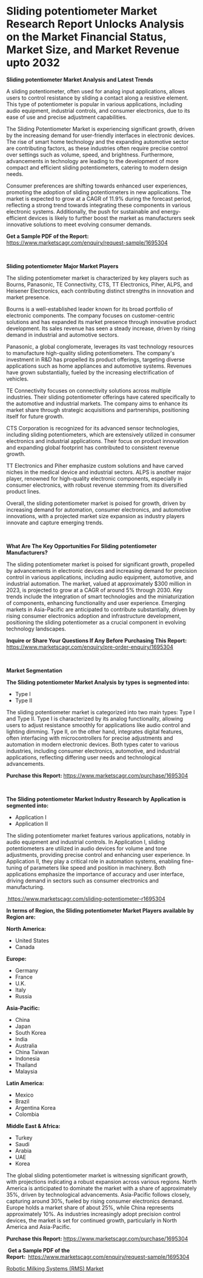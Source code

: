 <p><h1>Sliding potentiometer Market Research Report Unlocks Analysis on the Market Financial Status, Market Size, and Market Revenue upto 2032</h1></p><p><strong>Sliding potentiometer Market Analysis and Latest Trends</strong></p>
<p><p>A sliding potentiometer, often used for analog input applications, allows users to control resistance by sliding a contact along a resistive element. This type of potentiometer is popular in various applications, including audio equipment, industrial controls, and consumer electronics, due to its ease of use and precise adjustment capabilities.</p><p>The Sliding Potentiometer Market is experiencing significant growth, driven by the increasing demand for user-friendly interfaces in electronic devices. The rise of smart home technology and the expanding automotive sector are contributing factors, as these industries often require precise control over settings such as volume, speed, and brightness. Furthermore, advancements in technology are leading to the development of more compact and efficient sliding potentiometers, catering to modern design needs.</p><p>Consumer preferences are shifting towards enhanced user experiences, promoting the adoption of sliding potentiometers in new applications. The market is expected to grow at a CAGR of 11.9% during the forecast period, reflecting a strong trend towards integrating these components in various electronic systems. Additionally, the push for sustainable and energy-efficient devices is likely to further boost the market as manufacturers seek innovative solutions to meet evolving consumer demands.</p></p>
<p><strong>Get a Sample PDF of the Report:&nbsp;</strong> <a href="https://www.marketscagr.com/enquiry/request-sample/1695304?utm_campaign=2116&utm_medium=2&utm_source=Github&utm_content=ia&utm_term=25032025&utm_id=sliding-potentiometer">https://www.marketscagr.com/enquiry/request-sample/1695304</a></p>
<p>&nbsp;</p>
<p><strong>Sliding potentiometer Major Market Players</strong></p>
<p><p>The sliding potentiometer market is characterized by key players such as Bourns, Panasonic, TE Connectivity, CTS, TT Electronics, Piher, ALPS, and Heisener Electronics, each contributing distinct strengths in innovation and market presence. </p><p>Bourns is a well-established leader known for its broad portfolio of electronic components. The company focuses on customer-centric solutions and has expanded its market presence through innovative product development. Its sales revenue has seen a steady increase, driven by rising demand in industrial and automotive sectors.</p><p>Panasonic, a global conglomerate, leverages its vast technology resources to manufacture high-quality sliding potentiometers. The company's investment in R&D has propelled its product offerings, targeting diverse applications such as home appliances and automotive systems. Revenues have grown substantially, fueled by the increasing electrification of vehicles.</p><p>TE Connectivity focuses on connectivity solutions across multiple industries. Their sliding potentiometer offerings have catered specifically to the automotive and industrial markets. The company aims to enhance its market share through strategic acquisitions and partnerships, positioning itself for future growth.</p><p>CTS Corporation is recognized for its advanced sensor technologies, including sliding potentiometers, which are extensively utilized in consumer electronics and industrial applications. Their focus on product innovation and expanding global footprint has contributed to consistent revenue growth.</p><p>TT Electronics and Piher emphasize custom solutions and have carved niches in the medical device and industrial sectors. ALPS is another major player, renowned for high-quality electronic components, especially in consumer electronics, with robust revenue stemming from its diversified product lines.</p><p>Overall, the sliding potentiometer market is poised for growth, driven by increasing demand for automation, consumer electronics, and automotive innovations, with a projected market size expansion as industry players innovate and capture emerging trends.</p></p>
<p>&nbsp;</p>
<p><strong>What Are The Key Opportunities For Sliding potentiometer Manufacturers?</strong></p>
<p><p>The sliding potentiometer market is poised for significant growth, propelled by advancements in electronic devices and increasing demand for precision control in various applications, including audio equipment, automotive, and industrial automation. The market, valued at approximately $300 million in 2023, is projected to grow at a CAGR of around 5% through 2030. Key trends include the integration of smart technologies and the miniaturization of components, enhancing functionality and user experience. Emerging markets in Asia-Pacific are anticipated to contribute substantially, driven by rising consumer electronics adoption and infrastructure development, positioning the sliding potentiometer as a crucial component in evolving technology landscapes.</p></p>
<p><strong>Inquire or Share Your Questions If Any Before Purchasing This Report:</strong> <a href="https://www.marketscagr.com/enquiry/pre-order-enquiry/1695304?utm_campaign=2116&utm_medium=2&utm_source=Github&utm_content=ia&utm_term=25032025&utm_id=sliding-potentiometer">https://www.marketscagr.com/enquiry/pre-order-enquiry/1695304</a></p>
<p>&nbsp;</p>
<p><strong>Market Segmentation</strong></p>
<p><strong>The Sliding potentiometer Market Analysis by types is segmented into:</strong></p>
<p><ul><li>Type I</li><li>Type II</li></ul></p>
<p><p>The sliding potentiometer market is categorized into two main types: Type I and Type II. Type I is characterized by its analog functionality, allowing users to adjust resistance smoothly for applications like audio control and lighting dimming. Type II, on the other hand, integrates digital features, often interfacing with microcontrollers for precise adjustments and automation in modern electronic devices. Both types cater to various industries, including consumer electronics, automotive, and industrial applications, reflecting differing user needs and technological advancements.</p></p>
<p><strong>Purchase this Report:&nbsp;</strong><a href="https://www.marketscagr.com/purchase/1695304?utm_campaign=2116&utm_medium=2&utm_source=Github&utm_content=ia&utm_term=25032025&utm_id=sliding-potentiometer">https://www.marketscagr.com/purchase/1695304</a></p>
<p>&nbsp;</p>
<p><strong>The Sliding potentiometer Market Industry Research by Application is segmented into:</strong></p>
<p><ul><li>Application I</li><li>Application II</li></ul></p>
<p><p>The sliding potentiometer market features various applications, notably in audio equipment and industrial controls. In Application I, sliding potentiometers are utilized in audio devices for volume and tone adjustments, providing precise control and enhancing user experience. In Application II, they play a critical role in automation systems, enabling fine-tuning of parameters like speed and position in machinery. Both applications emphasize the importance of accuracy and user interface, driving demand in sectors such as consumer electronics and manufacturing.</p></p>
<p><a href="https://www.marketscagr.com/sliding-potentiometer-r1695304?utm_campaign=2116&utm_medium=2&utm_source=Github&utm_content=ia&utm_term=25032025&utm_id=sliding-potentiometer">&nbsp;https://www.marketscagr.com/sliding-potentiometer-r1695304</a></p>
<p><strong>In terms of Region, the Sliding potentiometer Market Players available by Region are:</strong></p>
<p>
    <p> <strong> North America: </strong>
        <ul>
            <li>United States</li>
            <li>Canada</li>
        </ul>
        </p> 
    <p> <strong> Europe: </strong>
        <ul>
            <li>Germany</li>
            <li>France</li>
            <li>U.K.</li>
            <li>Italy</li>
            <li>Russia</li>
        </ul>
        </p> 
    <p> <strong> Asia-Pacific: </strong>
        <ul>
            <li>China</li>
            <li>Japan</li>
            <li>South Korea</li>
            <li>India</li>
            <li>Australia</li>
            <li>China Taiwan</li>
            <li>Indonesia</li>
            <li>Thailand</li>
            <li>Malaysia</li>
        </ul>
        </p> 
    <p> <strong> Latin America: </strong>
        <ul>
            <li>Mexico</li>
            <li>Brazil</li>
            <li>Argentina Korea</li>
            <li>Colombia</li>
        </ul>
        </p> 
    <p> <strong> Middle East & Africa: </strong>
        <ul>
            <li>Turkey</li>
            <li>Saudi</li>
            <li>Arabia</li>
            <li>UAE</li>
            <li>Korea</li>
        </ul>
    </p>
    </p>
<p><p>The global sliding potentiometer market is witnessing significant growth, with projections indicating a robust expansion across various regions. North America is anticipated to dominate the market with a share of approximately 35%, driven by technological advancements. Asia-Pacific follows closely, capturing around 30%, fueled by rising consumer electronics demand. Europe holds a market share of about 25%, while China represents approximately 10%. As industries increasingly adopt precision control devices, the market is set for continued growth, particularly in North America and Asia-Pacific.</p></p>
<p><strong>Purchase this Report: </strong><a href="https://www.marketscagr.com/purchase/1695304?utm_campaign=2116&utm_medium=2&utm_source=Github&utm_content=ia&utm_term=25032025&utm_id=sliding-potentiometer">https://www.marketscagr.com/purchase/1695304</a></p>
<p>&nbsp;<strong>Get a Sample PDF of the Report:&nbsp;&nbsp;</strong><a href="https://www.marketscagr.com/enquiry/request-sample/1695304?utm_campaign=2116&utm_medium=2&utm_source=Github&utm_content=ia&utm_term=25032025&utm_id=sliding-potentiometer">https://www.marketscagr.com/enquiry/request-sample/1695304</a></p>
<p><strong></strong></p>
<p><p><a href="https://github.com/vimar16th/Market-Research-Report-List-7/blob/main/robotic-milking-systems-rms-market.md?utm_campaign=2116&utm_medium=2&utm_source=Github&utm_content=ia&utm_term=25032025&utm_id=sliding-potentiometer">Robotic Milking Systems (RMS) Market</a></p></p>